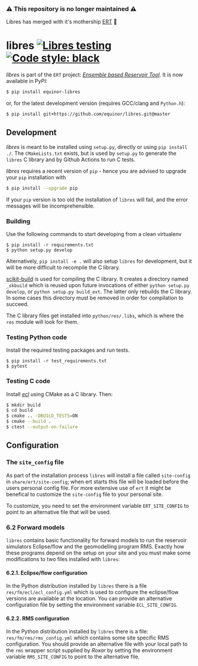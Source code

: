 ### ⚠️ This repository is no longer maintained ⚠️
Libres has merged with it's mothership [ERT](https://github.com/equinor/ert) 👾

# libres [![Libres testing](https://github.com/equinor/libres/workflows/Libres%20testing/badge.svg)](https://github.com/equinor/libres/actions?query=workflow%3A%22Libres+testing%22) [![Code style: black](https://img.shields.io/badge/code%20style-black-000000.svg)](https://github.com/psf/black)

*libres* is part of the `ERT` project: _[Ensemble based Reservoir Tool](https://github.com/Equinor/ert)_. It is now available in PyPI:

``` sh
$ pip install equinor-libres
```

or, for the latest development version (requires GCC/clang and `Python.h`):

``` sh
$ pip install git+https://github.com/equinor/libres.git@master
```

## Development

*libres* is meant to be installed using `setup.py`, directly or using `pip
install ./`. The `CMakeLists.txt` exists, but is used by `setup.py` to generate
the `libres` C library and by Github Actions to run C tests.

*libres* requires a recent version of `pip` - hence you are advised to upgrade your `pip` installation with

```sh
$ pip install --upgrade pip
```
If your `pip` version is too old the installation of `libres` will fail, and the error messages will be incomprehensible.

### Building

Use the following commands to start developing from a clean virtualenv
```
$ pip install -r requirements.txt
$ python setup.py develop
```

Alternatively, `pip install -e .` will also setup `libres` for development, but
it will be more difficult to recompile the C library.

[scikit-build](https://scikit-build.readthedocs.io/en/latest/index.html) is used
for compiling the C library. It creates a directory named `_skbuild` which is
reused upon future invocations of either `python setup.py develop`, or `python
setup.py build_ext`. The latter only rebuilds the C library. In some cases this
directory must be removed in order for compilation to succeed.

The C library files get installed into `python/res/.libs`, which is where the
`res` module will look for them.

### Testing Python code

Install the required testing packages and run tests.
```
$ pip install -r test_requirements.txt
$ pytest
```

### Testing C code

Install [*ecl*](https://github.com/Equinor/ecl) using CMake as a C library. Then:

``` sh
$ mkdir build
$ cd build
$ cmake .. -DBUILD_TESTS=ON
$ cmake --build .
$ ctest --output-on-failure
```

## Configuration

### The `site_config` file
As part of the installation process `libres` will install a file called
`site-config` in `share/ert/site-config`; when ert starts this file will be
loaded before the users personal config file. For more extensive use of `ert` it
might be benefical to customize the `site-config` file to your personal site.

To customize, you need to set the environment variable `ERT_SITE_CONFIG` to
point to an alternative file that will be used.

### 6.2 Forward models

`libres` contains basic functionality for forward models to run the reservoir
simulators Eclipse/flow and the geomodelling program RMS. Exactly how these
programs depend on the setup on your site and you must make some modifications
to two files installed with `libres`:

#### 6.2.1. Eclipse/flow configuration

In the Python distribution installed by `libres` there is a file
`res/fm/ecl/ecl_config.yml` which is used to configure the eclipse/flow versions
are available at the location. You can provide an alternative configuration file
by setting the environment variable `ECL_SITE_CONFIG`.

#### 6.2.2. RMS configuration

In the Python distribution installed by `libres` there is a file:
`res/fm/rms/rms_config.yml` which contains some site specific RMS configuration.
You should provide an alternative file with your local path to the `rms` wrapper
script supplied by _Roxar_ by setting the environment variable `RMS_SITE_CONFIG`
to point to the alternative file.
